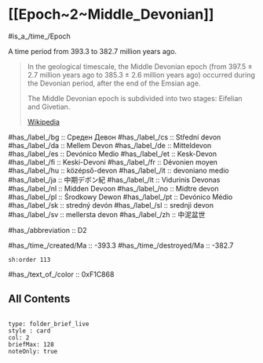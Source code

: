 # [[Epoch~2~Middle_Devonian]] 

#is_a_/time_/Epoch 

A time period from 393.3 to 382.7 million years ago. 

> In the geological timescale, the Middle Devonian epoch (from 397.5 ± 2.7 million years ago to 385.3 ± 2.6 million years ago) occurred during the Devonian period, after the end of the Emsian age.
>
> The Middle Devonian epoch is subdivided into two stages: Eifelian and Givetian.
>
> [Wikipedia](https://en.wikipedia.org/wiki/Middle%20Devonian)

#has_/label_/bg  :: Среден Девон
#has_/label_/cs  :: Střední devon
#has_/label_/da  :: Mellem Devon
#has_/label_/de  :: Mitteldevon
#has_/label_/es  :: Devónico Medio
#has_/label_/et  :: Kesk-Devon
#has_/label_/fi  :: Keski-Devoni
#has_/label_/fr  :: Dévonien moyen
#has_/label_/hu  :: középső-devon
#has_/label_/it  :: devoniano medio
#has_/label_/ja  :: 中期デボン紀
#has_/label_/lt  :: Vidurinis Devonas
#has_/label_/nl  :: Midden Devoon
#has_/label_/no  :: Midtre devon
#has_/label_/pl  :: Środkowy Dewon
#has_/label_/pt  :: Devónico Médio
#has_/label_/sk  :: stredný devón
#has_/label_/sl  :: srednji devon
#has_/label_/sv  :: mellersta devon
#has_/label_/zh  :: 中泥盆世

#has_/abbreviation :: D2

#has_/time_/created/Ma :: -393.3 
#has_/time_/destroyed/Ma :: -382.7 

    sh:order 113 

#has_/text_of_/color :: 0xF1C868

## All Contents

```folderv
```

```ccard
type: folder_brief_live
style : card
col: 2
briefMax: 128
noteOnly: true
```


